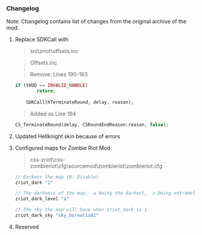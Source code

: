### Changelog
Note: Changelog contains list of changes from the original archive of the mod.
1. Replace SDKCall with 

   >src\zriot\offsets.inc

   > Offsets.inc
   >
   > Remove: Lines 190-193

   ```php
   if (tHUD == INVALID_HANDLE)
           return;
       
       SDKCall(hTerminateRound, delay, reason);
   ```

   > Added as Line 194

   ```php
   CS_TerminateRound(delay, CSRoundEndReason:reason, false);
   ```

2. Updated Hellknight skin because of errors

3. Configured maps for Zombie Riot Mod

   > css-zriot\css-zombieriot\cfg\sourcemod\zombieriot\zombieriot.cfg

   ````c#
   // Darkens the map (0: Disable)
   zriot_dark "1"
   
   // The darkness of the map,  a being the darkest,  z being extremely bright when zriot_dark is 1 (n: Default)
   zriot_dark_level "a"
   
   // The sky the map will have when zriot_dark is 1
   zriot_dark_sky "sky_borealis01"
   ````

4. Reserved
